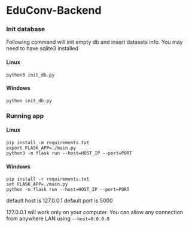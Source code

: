 # EduConv-Backend

### Init database
Following command will init empty db and insert datasets info.
You may need to have sqlite3 installed

#### Linux
```
python3 init_db.py
```

#### Windows
```
python init_db.py
```

### Running app

#### Linux

```  
pip install -m requirements.txt
export FLASK_APP=./main.py
python3 -m flask run --host=HOST_IP --port=PORT
```

#### Windows

```
pip install -r requirements.txt
set FLASK_APP=./main.py
python -m flask run --host=HOST_IP --port=PORT
```

default host is 127.0.0.1
default port is 5000

127.0.0.1 will work only on your computer. You can allow any connection from anywhere LAN using `--host=0.0.0.0`
